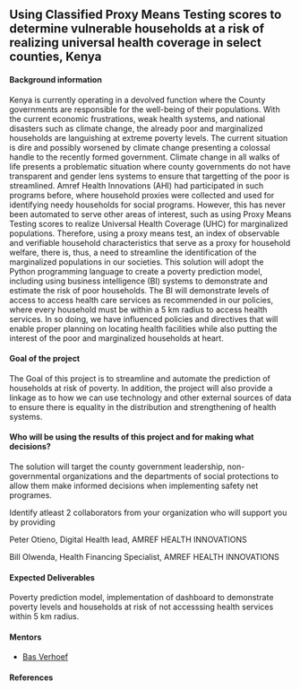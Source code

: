 ## Using Classified Proxy Means Testing scores to determine vulnerable households at a risk of realizing universal health coverage in select counties, Kenya

#### Background information
Kenya is currently operating in a devolved function where the County governments are responsible for the well-being of their populations. With the current economic frustrations, weak health systems, and national disasters such as climate change, the already poor and marginalized households are languishing at extreme poverty levels. The current situation is dire and possibly worsened by climate change presenting a colossal handle to the recently formed government. Climate change in all walks of life presents a problematic situation where county governments do not have transparent and gender lens systems to ensure that targetting of the poor is streamlined. Amref Health Innovations (AHI) had participated in such programs before, where household proxies were collected and used for identifying needy households for social programs. However, this has never been automated to serve other areas of interest, such as using Proxy Means Testing scores to realize Universal Health Coverage (UHC) for marginalized populations. Therefore, using a proxy means test, an index of observable and verifiable household characteristics that serve as a proxy for household welfare, there is, thus, a need to streamline the identification of the marginalized populations in our societies. This solution will adopt the Python programming language to create a poverty prediction model, including using business intelligence (BI) systems to demonstrate and estimate the risk of poor households. The BI will demonstrate levels of access to access health care services as recommended in our policies, where every household must be within a 5 km radius to access health services. In so doing, we have influenced policies and directives that will enable proper planning on locating health facilities while also putting the interest of the poor and marginalized households at heart. 

#### Goal of the project
The Goal of this project is to streamline and automate the prediction of households at risk of poverty. In addition, the project will also provide a linkage as to how we can use technology and other external sources of data to ensure there is equality in the distribution and strengthening of health systems. 

#### Who will be using the results of this project and for making what decisions?
The solution will target the county government leadership, non-governmental organizations and the departments of social protections to allow them make informed decisions when implementing safety net programes. 

Identify atleast 2 collaborators from your organization who will support you by providing

Peter Otieno, Digital Health lead, AMREF HEALTH INNOVATIONS

Bill Olwenda, Health Financing Specialist, AMREF HEALTH INNOVATIONS

#### Expected Deliverables
Poverty prediction model, implementation of dashboard to demonstrate poverty levels and households at risk of not accesssing health services within 5 km radius.

#### Mentors 
- [Bas Verhoef](https://www.linkedin.com/in/bverhoef/)

#### References

